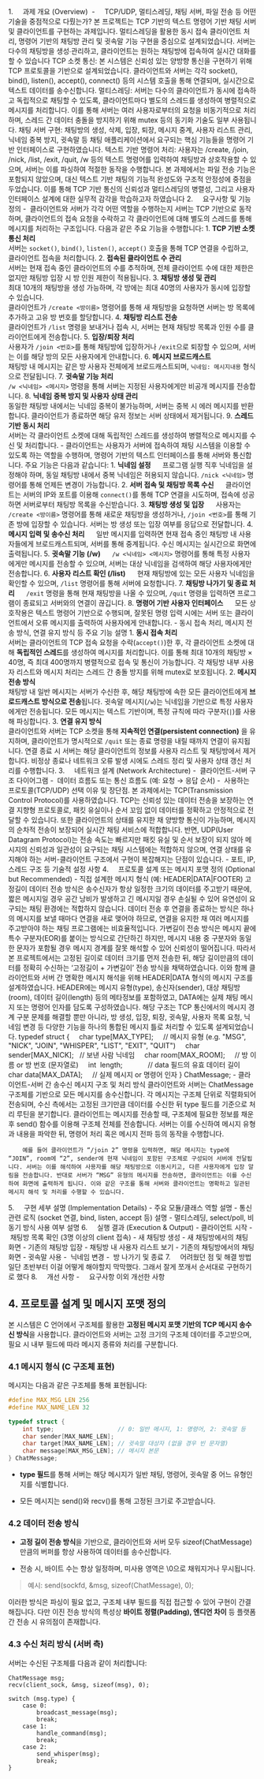1.     과제 개요 (Overview)
	 -     TCP/UDP, 멀티스레딩, 채팅 서버, 파일 전송 등 어떤 기술을 중점적으로 다뤘는가?
		본 프로젝트는 TCP 기반의 텍스트 명령어 기반 채팅 서버 및 클라이언트를 구현하는 과제입니다. 멀티스레딩을 활용한 동시 접속 클라이언트 처리, 명령어 기반의 채팅방 관리 및 귓속말 기능 구현을 중심으로 설계되었습니다. 서버는 다수의 채팅방을 생성∙관리하고, 클라이언트는 원하는 채팅방에 접속하여 실시간 대화를 할 수 있습니다
		TCP 소켓 통신: 본 시스템은 신뢰성 있는 양방향 통신을 구현하기 위해 TCP 프로토콜을 기반으로 설계되었습니다. 클라이언트와 서버는 각각 socket(), bind(), listen(), accept(), connect() 등의 시스템 호출을 통해 연결되며, 실시간으로 텍스트 데이터를 송수신합니다.
		멀티스레딩: 서버는 다수의 클라이언트가 동시에 접속하고 독립적으로 채팅할 수 있도록, 클라이언트마다 별도의 스레드를 생성하여 병렬적으로 메시지를 처리합니다. 이를 통해 서버는 여러 사용자로부터의 요청을 비동기적으로 처리하며, 스레드 간 데이터 충돌을 방지하기 위해 mutex 등의 동기화 기술도 일부 사용됩니다.
		채팅 서버 구현: 채팅방의 생성, 삭제, 입장, 퇴장, 메시지 중계, 사용자 리스트 관리, 닉네임 중복 방지, 귓속말 등 채팅 애플리케이션에서 요구되는 핵심 기능들을 명령어 기반 인터페이스로 구현하였습니다.
		텍스트 기반 명령어 처리: 사용자는 /create, /join, /nick, /list, /exit, /quit, /w 등의 텍스트 명령어를 입력하여 채팅방과 상호작용할 수 있으며, 서버는 이를 파싱하여 적절한 동작을 수행합니다.
		본 과제에서는 파일 전송 기능은 포함되지 않았으며, 대신 텍스트 기반 채팅의 기능적 완성도와 구조적 안정성에 중점을 두었습니다. 이를 통해 TCP 기반 통신의 신뢰성과 멀티스레딩의 병렬성, 그리고 사용자 인터페이스 설계에 대한 실무적 감각을 학습하고자 하였습니다
2.     요구사항 및 기능 정의
	-  클라이언트와 서버가 각각 어떤 역할을 수행하는지
		서버는 TCP 기반으로 동작하며, 클라이언트의 접속 요청을 수락하고 각 클라이언트에 대해 별도의 스레드를 통해 메시지를 처리하는 구조입니다. 다음과 같은 주요 기능을 수행합니다:
		1. **TCP 기반 소켓 통신 처리**  
		   서버는 `socket()`, `bind()`, `listen()`, `accept()` 호출을 통해 TCP 연결을 수립하고, 클라이언트 접속을 처리합니다.
		2. **접속된 클라이언트 수 관리**  
		   서버는 현재 접속 중인 클라이언트의 수를 추적하며, 전체 클라이언트 수에 대한 제한은 없지만 채팅방 입장 시 방 인원 제한이 적용됩니다.
		3. **채팅방 생성 및 관리**  
		   최대 10개의 채팅방을 생성 가능하며, 각 방에는 최대 40명의 사용자가 동시에 입장할 수 있습니다.  
		   클라이언트가 `/create <방이름>` 명령어를 통해 새 채팅방을 요청하면 서버는 방 목록에 추가하고 고유 방 번호를 할당합니다.
		4. **채팅방 리스트 전송**  
		   클라이언트가 `/list` 명령을 보내거나 접속 시, 서버는 현재 채팅방 목록과 인원 수를 클라이언트에게 전송합니다.
		5. **입장/퇴장 처리**  
		   사용자가 `/join <번호>`를 통해 채팅방에 입장하거나 `/exit`으로 퇴장할 수 있으며, 서버는 이를 해당 방의 모든 사용자에게 안내합니다.
		6. **메시지 브로드캐스트**  
		   채팅방 내 메시지는 같은 방 사용자 전체에게 브로드캐스트되며, `닉네임: 메시지내용` 형식으로 전달됩니다.
		7. **귓속말 기능 처리**  
		   `/w <닉네임> <메시지>` 명령을 통해 서버는 지정된 사용자에게만 비공개 메시지를 전송합니다.
		8. **닉네임 중복 방지 및 사용자 상태 관리**  
		   동일한 채팅방 내에서는 닉네임 중복이 불가능하며, 서버는 중복 시 에러 메시지를 반환합니다. 클라이언트가 종료하면 해당 유저 정보는 서버 상태에서 제거됩니다.
		9. **스레드 기반 동시 처리**  
		   서버는 각 클라이언트 소켓에 대해 독립적인 스레드를 생성하여 병렬적으로 메시지를 수신 및 처리합니다.
	-  클라이언트는 사용자가 서버에 접속하여 채팅 시스템을 이용할 수 있도록 하는 역할을 수행하며, 명령어 기반의 텍스트 인터페이스를 통해 서버와 통신합니다. 주요 기능은 다음과 같습니다:
		1. **닉네임 설정**  
		   프로그램 실행 직후 닉네임을 설정해야 하며, 동일 채팅방 내에서 중복 닉네임은 허용되지 않습니다. `/nick <닉네임>` 명령어를 통해 언제든 변경이 가능합니다.
		2. **서버 접속 및 채팅방 목록 수신**  
		   클라이언트는 서버의 IP와 포트를 이용해 `connect()`를 통해 TCP 연결을 시도하며, 접속에 성공하면 서버로부터 채팅방 목록을 수신받습니다.
		3. **채팅방 생성 및 입장**  
		   사용자는 `/create <방이름>` 명령어를 통해 새로운 채팅방을 생성하거나, `/join <번호>`를 통해 기존 방에 입장할 수 있습니다. 서버는 방 생성 또는 입장 여부를 응답으로 전달합니다.
		4. **메시지 입력 및 송수신 처리**  
		   일반 메시지를 입력하면 현재 접속 중인 채팅방 내 사용자들에게 브로드캐스트되며, 서버를 통해 중계됩니다. 수신 메시지는 실시간으로 화면에 출력됩니다.
		5. **귓속말 기능 (/w)**  
		   `/w <닉네임> <메시지>` 명령어를 통해 특정 사용자에게만 메시지를 전송할 수 있으며, 서버는 대상 닉네임을 검색하여 해당 사용자에게만 전송합니다.
		6. **사용자 리스트 확인 (/list)**  
		   현재 채팅방에 있는 모든 사용자 닉네임을 확인할 수 있으며, `/list` 명령어를 통해 서버에 요청합니다.
		7. **채팅방 나가기 및 종료 처리**  
		   `/exit` 명령을 통해 현재 채팅방을 나올 수 있으며, `/quit` 명령을 입력하면 프로그램이 종료되고 서버와의 연결이 끊깁니다.
		8. **명령어 기반 사용자 인터페이스**  
		   모든 상호작용은 텍스트 명령어 기반으로 수행되며, 잘못된 명령 입력 시에는 서버 또는 클라이언트에서 오류 메시지를 출력하여 사용자에게 안내합니다.
	- 동시 접속 처리, 메시지 전송 방식, 연결 유지 방식 등 주요 기능 설명
		1. **동시 접속 처리**  
		   서버는 클라이언트의 TCP 접속 요청을 수락(`accept()`)한 후, 각 클라이언트 소켓에 대해 **독립적인 스레드**를 생성하여 메시지를 처리합니다. 이를 통해 최대 10개의 채팅방 × 40명, 즉 최대 400명까지 병렬적으로 접속 및 통신이 가능합니다. 각 채팅방 내부 사용자 리스트와 메시지 처리는 스레드 간 충돌 방지를 위해 mutex로 보호됩니다.
		2. **메시지 전송 방식**  
		   채팅방 내 일반 메시지는 서버가 수신한 후, 해당 채팅방에 속한 모든 클라이언트에게 **브로드캐스트 방식으로 전송**됩니다. 귓속말 메시지(`/w`)는 닉네임을 기반으로 특정 사용자에게만 전송됩니다. 모든 메시지는 텍스트 기반이며, 특정 규칙에 따라 구분자(`|`)를 사용해 파싱합니다.
		3. **연결 유지 방식**  
		   클라이언트와 서버는 TCP 소켓을 통해 **지속적인 연결(persistent connection)** 을 유지하며, 클라이언트가 명시적으로 `/quit` 또는 종료 명령을 내릴 때까지 연결이 유지됩니다. 연결 종료 시 서버는 해당 클라이언트의 정보를 사용자 리스트 및 채팅방에서 제거합니다. 비정상 종료나 네트워크 오류 발생 시에도 스레드 정리 및 사용자 상태 갱신 처리를 수행합니다.
3.     네트워크 설계 (Network Architecture)
	-  클라이언트-서버 구조 다이어그램
	-  데이터 흐름도 또는 통신 흐름도 (예: 요청 → 응답 순서)
	-  사용하는 프로토콜(TCP/UDP) 선택 이유 및 장단점.
		본 과제에서는 TCP(Transmission Control Protocol)를 사용하였습니다. TCP는 신뢰성 있는 데이터 전송을 보장하는 연결 지향형 프로토콜로, 패킷 유실이나 순서 꼬임 없이 데이터를 정확하고 안정적으로 전달할 수 있습니다. 또한 클라이언트의 상태를 유지한 채 양방향 통신이 가능하며, 메시지의 순차적 전송이 보장되어 실시간 채팅 서비스에 적합합니다. 반면, UDP(User Datagram Protocol)는 전송 속도는 빠르지만 패킷 유실 및 순서 보장이 되지 않아 메시지의 신뢰성과 일관성이 요구되는 채팅 시스템에는 적합하지 않으며, 연결 상태를 유지해야 하는 서버-클라이언트 구조에서 구현이 복잡해지는 단점이 있습니다.
	- 포트, IP, 스레드 구조 등 기술적 설정 사항
4.     프로토콜 설계 또는 메시지 포맷 정의 (Optional but Recommended)
	- 직접 설계한 메시지 형식 (예: HEADER|DATA|FOOTER)
		고정길이 데이터 전송 방식은 송수신자가 항상 일정한 크기의 데이터를 주고받기 때문에, 짧은 메시지일 경우 공간 낭비가 발생하고 긴 메시지일 경우 손실될 수 있어 유연성이 요구되는 채팅 환경에는 적합하지 않습니다. 데이터 전송 후 연결을 종료하는 방식은 하나의 메시지를 보낼 때마다 연결을 새로 맺어야 하므로, 연결을 유지한 채 여러 메시지를 주고받아야 하는 채팅 프로그램에는 비효율적입니다. 가변길이 전송 방식은 메시지 끝에 특수 구분자(EOR)를 붙이는 방식으로 간단하긴 하지만, 메시지 내용 중 구분자와 동일한 문자가 포함될 경우 메시지 경계를 잘못 해석할 수 있어 신뢰성이 떨어집니다. 따라서 본 프로젝트에서는 고정된 길이로 데이터 크기를 먼저 전송한 뒤, 해당 길이만큼의 데이터를 정확히 수신하는 ‘고정길이 + 가변길이’ 전송 방식을 채택하였습니다. 이와 함께 클라이언트와 서버 간 명확한 메시지 해석을 위해 HEADER|DATA 형식의 메시지 구조를 설계하였습니다. HEADER에는 메시지 유형(type), 송신자(sender), 대상 채팅방(room), 데이터 길이(length) 등의 메타정보를 포함하였고, DATA에는 실제 채팅 메시지 또는 명령어 인자를 담도록 구성하였습니다. 해당 구조는 TCP 통신에서의 메시지 경계 구분 문제를 해결할 뿐만 아니라, 방 생성, 입장, 퇴장, 귓속말, 사용자 목록 요청, 닉네임 변경 등 다양한 기능을 하나의 통합된 메시지 틀로 처리할 수 있도록 설계되었습니다.
		typedef struct {
		    char type[MAX_TYPE];     // 메시지 유형 (e.g. "MSG", "NICK", "JOIN", "WHISPER", "LIST", "EXIT", "QUIT")
		    char sender[MAX_NICK];   // 보낸 사람 닉네임
		    char room[MAX_ROOM];     // 방 이름 or 방 번호 (문자열로)
		    int  length;             // data 필드의 유효 데이터 길이
		    char data[MAX_DATA];     // 실제 메시지 or 명령어 인자
		} ChatMessage;
	- 클라이언트-서버 간 송수신 메시지 구조 및 처리 방식
		클라이언트와 서버는 ChatMessage 구조체를 기반으로 모든 메시지를 송수신합니다. 각 메시지는 구조체 단위로 직렬화되어 전송되며, 수신 측에서는 고정된 크기만큼 데이터를 수신한 뒤 type 필드를 기준으로 처리 루틴을 분기합니다. 클라이언트는 메시지를 전송할 때, 구조체에 필요한 정보를 채운 후 send() 함수를 이용해 구조체 전체를 전송합니다. 서버는 이를 수신하여 메시지 유형과 내용을 파악한 뒤, 명령어 처리 혹은 메시지 전파 등의 동작을 수행합니다.
		
		
		예를 들어 클라이언트가 “/join 2” 명령을 입력하면, 해당 메시지는 type에 “JOIN”, room에 “2”, sender에 현재 닉네임이 포함된 구조체로 구성되어 서버에 전달됩니다. 서버는 이를 해석하여 사용자를 해당 채팅방으로 이동시키고, 다른 사용자에게 입장 알림을 전송합니다. 반대로 서버가 “MSG” 유형의 메시지를 전송하면, 클라이언트는 이를 수신하여 화면에 출력하게 됩니다. 이와 같은 구조를 통해 서버와 클라이언트는 명확하고 일관된 메시지 해석 및 처리를 수행할 수 있습니다.
5.     구현 세부 설명 (Implementation Details)
	- 주요 모듈/클래스 역할 설명
	- 통신 관련 로직 (socket 연결, bind, listen, accept 등) 설명
	- 멀티스레딩, select/poll, 비동기 방식 사용 여부 설명
6.     실행 결과 (Execution & Output)
	- 클라이언트 시작
	- 채팅방 목록 확인 (3명 이상의 client 접속)
	- 새 채팅방 생성
	- 새 채팅방에서의 채팅 화면
	- 기존의 채팅방 입장
	- 채팅방 내 사용자 리스트 보기
	- 기존의 채팅방에서의 채팅 화면
	- 귓속말 사용
	-  닉네임 변경
	-  방 나가기 및 종료
7.     어려웠던 점 및 해결 방법
	일단 초반부터 이걸 어떻게 해야할지 막막했다. 그래서 잘게 쪼개서 순서대로 구현하기로 했다
8.     개선 사항
	-     요구사항 이외 개선한 사항
	




## 4. 프로토콜 설계 및 메시지 포맷 정의

본 시스템은 C 언어에서 구조체를 활용한 **고정된 메시지 포맷 기반의 TCP 메시지 송수신 방식**을 사용합니다. 클라이언트와 서버는 고정 크기의 구조체 데이터를 주고받으며, 필요 시 내부 필드에 따라 메시지 종류와 처리를 구분합니다. 

### 4.1 메시지 형식 (C 구조체 표현)

메시지는 다음과 같은 구조체를 통해 표현됩니다:

```c
#define MAX_MSG_LEN 256
#define MAX_NAME_LEN 32

typedef struct {
    int type;                  // 0: 일반 메시지, 1: 명령어, 2: 귓속말 등
    char sender[MAX_NAME_LEN];
    char target[MAX_NAME_LEN]; // 귓속말 대상자 (없을 경우 빈 문자열)
    char message[MAX_MSG_LEN]; // 메시지 본문
} ChatMessage;
````

- **type 필드**를 통해 서버는 해당 메시지가 일반 채팅, 명령어, 귓속말 중 어느 유형인지를 식별합니다.
    
- 모든 메시지는 send()와 recv()를 통해 고정된 크기로 주고받습니다.
    

  

### **4.2 데이터 전송 방식**

- **고정 길이 전송 방식**을 기반으로, 클라이언트와 서버 모두 sizeof(ChatMessage) 만큼의 버퍼를 항상 사용하여 데이터를 송수신합니다.
    
- 전송 시, 바이트 수는 항상 일정하며, 미사용 영역은 \\0으로 채워지거나 무시됩니다.
    

  

> 예시: send(sockfd, &msg, sizeof(ChatMessage), 0);

  

이러한 방식은 파싱이 필요 없고, 구조체 내부 필드를 직접 접근할 수 있어 구현이 간결해집니다. 다만 이진 전송 방식의 특성상 **바이트 정렬(Padding), 엔디언 차이** 등 플랫폼 간 전송 시 유의점이 존재합니다.

  

### **4.3 수신 처리 방식 (서버 측)**

  

서버는 수신된 구조체를 다음과 같이 처리합니다:

```
ChatMessage msg;
recv(client_sock, &msg, sizeof(msg), 0);

switch (msg.type) {
    case 0:
        broadcast_message(msg);
        break;
    case 1:
        handle_command(msg);
        break;
    case 2:
        send_whisper(msg);
        break;
}
```


